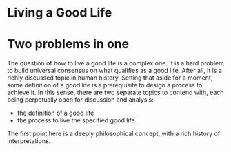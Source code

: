# Living a Good Life

# Two problems in one

The question of how to live a good life is a complex one. It is a hard problem to build universal consensus on what qualifies as a good life. After all, it is a richly discussed topic in human history. Setting that aside for a moment, some definition of a good life is a prerequisite to design a process to achieve it. In this sense, there are two separate topics to contend with, each being perpetually open for discussion and analysis:
- the definition of a good life
- the process to live the specified good life

The first point here is a deeply philosophical concept, with a rich history of interpretations.
